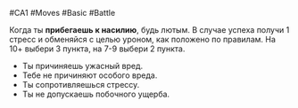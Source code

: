 #CA1 #Moves #Basic  #Battle 

Когда ты **прибегаешь к насилию**, будь лютым. В случае успеха получи 1 стресс и обменяйся с целью уроном, как положено по правилам. На 10+ выбери 3 пункта, на 7-9 выбери 2 пункта. 
- Ты причиняешь ужасный вред. 
- Тебе не причиняют особого вреда. 
- Ты сопротивляешься стрессу. 
- Ты не допускаешь побочного ущерба.